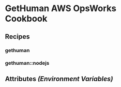 # GetHuman AWS OpsWorks Cookbook

## Recipes

### gethuman

### gethuman::nodejs

## Attributes _(Environment Variables)_
